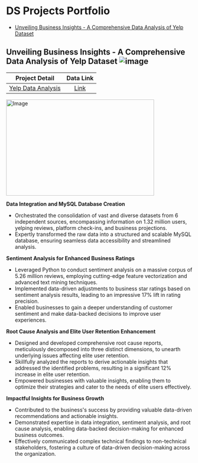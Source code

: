 # DS Projects Portfolio

- [Unveiling Business Insights - A Comprehensive Data Analysis of Yelp Dataset](#Unveiling_Business_Insights_A_Comprehensive_Data_Analysis_of_Yelp_Dataset)


## Unveiling Business Insights - A Comprehensive Data Analysis of Yelp Dataset ![image](https://github.com/datoujinggzj/DS_Project_Portfolio/assets/99417740/b791ea9e-195e-4107-b665-49d060becf52)

| Project Detail | Data Link |
|:----------------:|:----------:|
| [Yelp Data Analysis](https://github.com/datoujinggzj/DS_Project_Portfolio/tree/main/Yelp_Data_Analysis) | [Link](https://drive.google.com/drive/folders/1IjAxEdUHANtt-gs9AuF-hoKSQv8bxK-X?usp=drive_link) |

<p>
  <img src="https://github.com/datoujinggzj/DS_Project_Portfolio/assets/99417740/08f41980-091c-4534-889e-bd8adbb1cb88" alt="Image" width="400" height="260">
</p>


**Data Integration and MySQL Database Creation**

- Orchestrated the consolidation of vast and diverse datasets from 6 independent sources, encompassing information on 1.32 million users, yelping reviews, platform check-ins, and business projections.
- Expertly transformed the raw data into a structured and scalable MySQL database, ensuring seamless data accessibility and streamlined analysis.

**Sentiment Analysis for Enhanced Business Ratings**

- Leveraged Python to conduct sentiment analysis on a massive corpus of 5.26 million reviews, employing cutting-edge feature vectorization and advanced text mining techniques.
- Implemented data-driven adjustments to business star ratings based on sentiment analysis results, leading to an impressive 17% lift in rating precision.
- Enabled businesses to gain a deeper understanding of customer sentiment and make data-backed decisions to improve user experiences.

**Root Cause Analysis and Elite User Retention Enhancement**

- Designed and developed comprehensive root cause reports, meticulously decomposed into three distinct dimensions, to unearth underlying issues affecting elite user retention.
- Skillfully analyzed the reports to derive actionable insights that addressed the identified problems, resulting in a significant 12% increase in elite user retention.
- Empowered businesses with valuable insights, enabling them to optimize their strategies and cater to the needs of elite users effectively.

**Impactful Insights for Business Growth**

- Contributed to the business's success by providing valuable data-driven recommendations and actionable insights.
- Demonstrated expertise in data integration, sentiment analysis, and root cause analysis, enabling data-backed decision-making for enhanced business outcomes.
- Effectively communicated complex technical findings to non-technical stakeholders, fostering a culture of data-driven decision-making across the organization.

